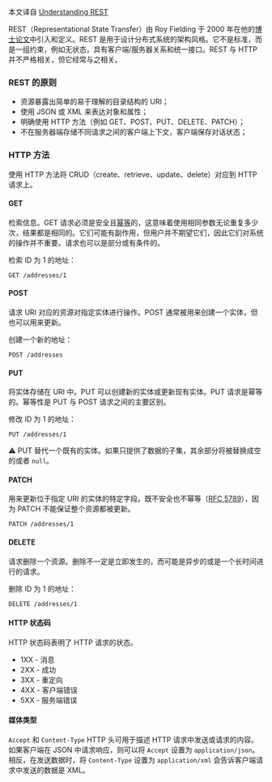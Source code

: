 本文译自 [Understanding REST](https://spring.io/understanding/REST)

REST（Representational State Transfer）由 Roy Fielding 于 2000 年在他的[博士论文](https://www.ics.uci.edu/~fielding/pubs/dissertation/top.htm)中引入和定义。REST 是用于设计分布式系统的架构风格。它不是标准，而是一组约束，例如无状态，具有客户端/服务器关系和统一接口。REST 与 HTTP 并不严格相关，但它经常与之相关。

### REST 的原则

- 资源暴露出简单的易于理解的目录结构的 URI；
- 使用 JSON 或 XML 来表达对象和属性；
- 明确使用 HTTP 方法（例如 GET、POST、PUT、DELETE、PATCH）；
- 不在服务器端存储不同请求之间的客户端上下文，客户端保存对话状态；

### HTTP 方法

使用 HTTP 方法将 CRUD（create、retrieve、update、delete）对应到 HTTP 请求上。

#### GET

检索信息。GET 请求必须是安全且[幂等](https://en.wikipedia.org/wiki/Idempotence#Computer_science_meaning)的，这意味着使用相同参数无论重复多少次，结果都是相同的。它们可能有副作用，但用户并不期望它们，因此它们对系统的操作并不重要。请求也可以是部分或有条件的。

检索 ID 为 1 的地址：
```
GET /addresses/1
```

#### POST

请求 URI 对应的资源对指定实体进行操作。POST 通常被用来创建一个实体，但也可以用来更新。

创建一个新的地址：
```
POST /addresses
```

#### PUT

将实体存储在 URI 中。PUT 可以创建新的实体或更新现有实体。PUT 请求是幂等的。幂等性是 PUT 与 POST 请求之间的主要区别。

修改 ID 为 1 的地址：
```
PUT /addresses/1
```

⚠️ PUT 替代一个既有的实体。如果只提供了数据的子集，其余部分将被替换成空的或者 `null`。

#### PATCH

用来更新位于指定 URI 的实体的特定字段。既不安全也不幂等（[RFC 5789](https://tools.ietf.org/html/rfc5789)），因为 PATCH 不能保证整个资源都被更新。

```
PATCH /addresses/1
```

#### DELETE

请求删除一个资源。删除不一定是立即发生的，而可能是异步的或是一个长时间进行的请求。

删除 ID 为 1 的地址：

```
DELETE /addresses/1
```

#### HTTP 状态码

HTTP 状态码表明了 HTTP 请求的状态。
- 1XX - 消息
- 2XX - 成功
- 3XX - 重定向
- 4XX - 客户端错误
- 5XX - 服务端错误

#### 媒体类型

`Accept` 和 `Content-Type` HTTP 头可用于描述 HTTP 请求中发送或请求的内容。如果客户端在 JSON 中请求响应，则可以将 `Accept` 设置为 `application/json`。相反，在发送数据时，将 `Content-Type` 设置为 `application/xml` 会告诉客户端请求中发送的数据是 XML。
